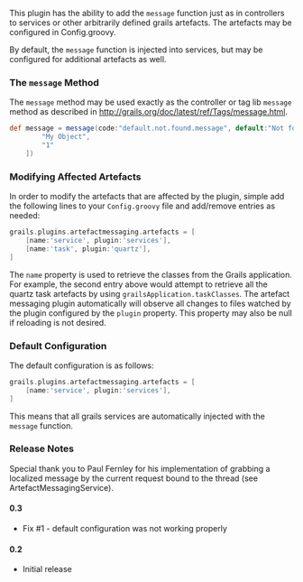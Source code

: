 This plugin has the ability to add the `message` function just as in controllers to services or other
arbitrarily defined grails artefacts.  The artefacts may be configured in Config.groovy.

By default, the `message` function is injected into services, but may be configured for additional artefacts as well.

### The `message` Method

The `message` method may be used exactly as the controller or tag lib `message` method as described in 
http://grails.org/doc/latest/ref/Tags/message.html.

```groovy
def message = message(code:"default.not.found.message", default:"Not found", args:[
		"My Object",
		"1"
	])
```

### Modifying Affected Artefacts

In order to modify the artefacts that are affected by the plugin, simple add the following lines to your `Config.groovy`
file and add/remove entries as needed:

```groovy
grails.plugins.artefactmessaging.artefacts = [
	[name:'service', plugin:'services'],
	[name:'task', plugin:'quartz'],
]
```

The `name` property is used to retrieve the classes from the Grails application.  For example, the second entry 
above would attempt to retrieve all the quartz task artefacts by using `grailsApplication.taskClasses`.  The 
artefact  messaging plugin automatically will observe all changes to files watched by the plugin configured 
by the `plugin` property.  This property may also be null if reloading is not desired.

### Default Configuration

The default configuration is as follows:

```groovy
grails.plugins.artefactmessaging.artefacts = [
	[name:'service', plugin:'services'],
]
```

This means that all grails services are automatically injected with the `message` function.

### Release Notes

Special thank you to Paul Fernley for his implementation of grabbing a localized message by the current
request bound to the thread (see ArtefactMessagingService).

#### 0.3

* Fix #1 - default configuration was not working properly

#### 0.2

* Initial release